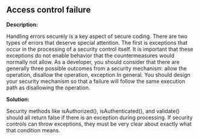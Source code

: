 
Access control failure
-------

**Description:**

Handling errors securely is a key aspect of secure coding. There are two types of errors that deserve special attention. The first is exceptions that occur in the processing of a security control itself. It is important that these exceptions do not enable behavior that the countermeasures would normally not allow. As a developer, you should consider that there are generally three possible outcomes from a security mechanism: allow the operation, disallow the operation, exception In general. You should design your security mechanism so that a failure will follow the same execution path as disallowing the operation.


**Solution:**

Security methods like isAuthorized(), isAuthenticated(), and validate() should all return false if there is an exception during processing. If security controls can throw exceptions, they must be very clear about exactly what that condition means. 

	